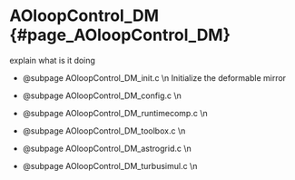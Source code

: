 # AOloopControl_DM {#page_AOloopControl_DM}

explain what is it doing 

- @subpage AOloopControl_DM_init.c \n
Initialize the deformable mirror 

- @subpage AOloopControl_DM_config.c \n

- @subpage AOloopControl_DM_runtimecomp.c \n

- @subpage AOloopControl_DM_toolbox.c \n

- @subpage AOloopControl_DM_astrogrid.c \n

- @subpage AOloopControl_DM_turbusimul.c \n


